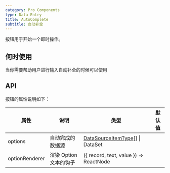 ```yaml
---
category: Pro Components
type: Data Entry
title: AutoComplete
subtitle: 自动补全
---
```


按钮用于开始一个即时操作。

## 何时使用
当你需要帮助用户进行输入自动补全的时候可以使用


## API


按钮的属性说明如下：

| 属性 | 说明 | 类型 | 默认值 |
| --- | --- | --- | --- |
| options | 自动完成的数据源 | [DataSourceItemType](https://git.io/vMMKF)\[] \| DataSet |  |
| optionRenderer | 渲染 Option 文本的钩子 | ({ record, text, value }) => ReactNode |  |